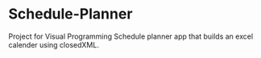 # Schedule-Planner
Project for Visual Programming 
Schedule planner app that builds an excel calender using closedXML.
